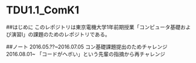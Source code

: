 # TDU1.1_ComK1
##はじめに
このレポジトリは東京電機大学1年前期授業「コンピュータ基礎および演習I」の課題のためのレポジトリである。

##ノート
2016.05.??~2016.07.05 コン基礎課題提出のためチャレンジ  
2016.08.01~ 「コードがヘボい」という先輩の指摘から再チャレンジ
